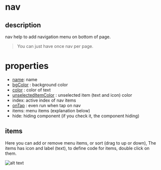 # nav 

## description

nav help to add navigation menu on bottom of page.

> You can just have once nav per page.

# properties

-  [name](/properties/name.md): name
- [bgColor](/properties/color.md) : background color
- [color](/properties/color.md) : color of text
- [unselectedItemColor](/properties/color.md) : unselected item (text and icon) color
- index: active index of nav items
- [onTap](/events.md) : even run when tap on nav
- items: menu items (explanation below)
- hide: hiding component (if you check it, the component hiding)

## items

Here you can add or remove menu items, or sort (drag to up or down),
The items has icon and label (text), to define code for items,
double click on them.

![alt text](https://anubias.app/doc/assets/images/properties/items.png)


